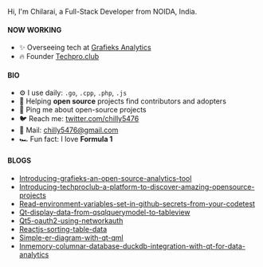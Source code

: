 Hi, I'm Chilarai, a Full-Stack Developer from NOIDA, India.

#### NOW WORKING
- ✨ Overseeing tech at [Grafieks Analytics](https://grafieks.com)
- 🔥 Founder [Techpro.club](https://techpro.club)


#### BIO
- ⚙️ I use daily: `.go`, `.cpp`, `.php`, `.js`
- 🌱 Helping **open source** projects find contributors and adopters
- 💬 Ping me about open-source projects
- 🐦 Reach me: [twitter.com/chilly5476](https://twitter.com/chilly5476) 
- 📧 Mail: [chilly5476@gmail.com](chilly5476@gmail.com)
- 🏎️ Fun fact: I love **Formula 1**


#### BLOGS
- [Introducing-grafieks-an-open-source-analytics-tool](https://chilarai.hashnode.dev/introducing-grafieks-an-open-source-analytics-tool)
- [Introducing-techproclub-a-platform-to-discover-amazing-opensource-projects](https://blogs.techpro.club/introducing-techproclub-a-platform-to-discover-amazing-opensource-projects)
- [Read-environment-variables-set-in-github-secrets-from-your-codetest](https://blogs.techpro.club/read-environment-variables-set-in-github-secrets-from-your-codetest)
- [Qt-display-data-from-qsqlquerymodel-to-tableview](https://blogs.techpro.club/qt-display-data-from-qsqlquerymodel-to-tableview-1d08bbf5239f)
- [Qt5-oauth2-using-networkauth](https://blogs.techpro.club/qt5-oauth2-using-networkauth-c2affe6418f0)
- [Reactjs-sorting-table-data](https://blogs.techpro.club/reactjs-sorting-table-data-b748c154703c)
- [Simple-er-diagram-with-qt-qml](https://dev.to/chilarai/simple-er-diagram-with-qt-qml-5fa3)
- [Inmemory-columnar-database-duckdb-integration-with-qt-for-data-analytics](https://dev.to/chilarai/inmemory-columnar-database-duckdb-integration-with-qt-for-data-analytics-3nej)
